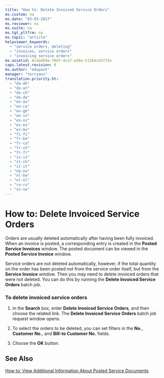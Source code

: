 ```yaml
---
title: "How to: Delete Invoiced Service Orders"
ms.custom: na
ms.date: "03-03-2017"
ms.reviewer: na
ms.suite: na
ms.tgt_pltfrm: na
ms.topic: "article"
helpviewer_keywords: 
  - "service orders, deleting"
  - "invoices, service orders"
  - "invoicing service orders"
ms.assetid: 6cda459a-f0d7-4ca7-a30a-515b4cb3772e
caps.latest.revision: 6
ms.author: "edupont"
manager: "terryaus"
translation.priority.ht: 
  - "da-dk"
  - "de-at"
  - "de-ch"
  - "de-de"
  - "en-au"
  - "en-ca"
  - "en-gb"
  - "en-in"
  - "en-nz"
  - "es-es"
  - "es-mx"
  - "fi-fi"
  - "fr-be"
  - "fr-ca"
  - "fr-ch"
  - "fr-fr"
  - "is-is"
  - "it-ch"
  - "it-it"
  - "nb-no"
  - "nl-be"
  - "nl-nl"
  - "ru-ru"
  - "sv-se"
---
```

# How to: Delete Invoiced Service Orders
Orders are usually deleted automatically after having been fully invoiced. When an invoice is posted, a corresponding entry is created in the **Posted Service Invoices** window. The posted document can be viewed in the **Posted Service Invoice** window.  
  
 Service orders are not deleted automatically, however, if the total quantity on the order has been posted not from the service order itself, but from the **Service Invoice** window. Then you may need to delete invoiced orders that were not deleted. You can do this by running the **Delete Invoiced Service Orders** batch job.  
  
### To delete invoiced service orders  
  
1.  In the **Search** box, enter **Delete Invoiced Service Orders**, and then choose the related link. The **Delete Invoiced Service Orders** batch job request window opens.  
  
2.  To select the orders to be deleted, you can set filters in the **No.**, **Customer No.**, and **Bill\-to Customer No.** fields.  
  
3.  Choose the **OK** button.  
  
## See Also  
 [How to: View Additional Information About Posted Service Documents](../Service/how-to-view-additional-information-about-posted-service-documents.md)